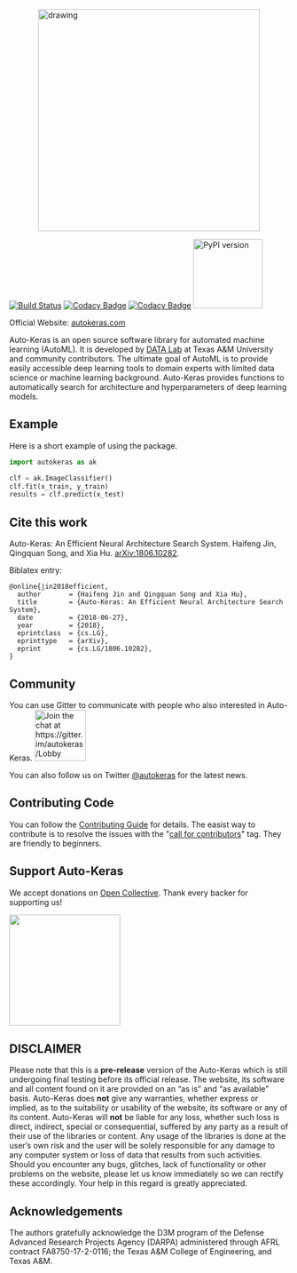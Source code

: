 <img src="https://github.com/jhfjhfj1/autokeras/blob/master/logo.png?raw=true" alt="drawing" width="400px" style="display: block; margin-left: auto; margin-right: auto"/>

[![Build Status](https://travis-ci.org/keras-team/autokeras.svg?branch=master)](https://travis-ci.org/keras-team/autokeras)
[![Codacy Badge](https://api.codacy.com/project/badge/Grade/620bd322918c476aa33230ec911a4301)](https://www.codacy.com/app/jhfjhfj1/autokeras?utm_source=github.com&amp;utm_medium=referral&amp;utm_content=keras-team/autokeras&amp;utm_campaign=Badge_Grade)
[![Codacy Badge](https://api.codacy.com/project/badge/Coverage/620bd322918c476aa33230ec911a4301)](https://www.codacy.com/app/jhfjhfj1/autokeras?utm_source=github.com&utm_medium=referral&utm_content=keras-team/autokeras&utm_campaign=Badge_Coverage)
<a href="https://badge.fury.io/py/autokeras"><img src="https://badge.fury.io/py/autokeras.svg" alt="PyPI version" style="width: 125px"></a>

Official Website: [autokeras.com](https://autokeras.com)

Auto-Keras is an open source software library for automated machine learning (AutoML).
It is developed by <a href="http://faculty.cs.tamu.edu/xiahu/index.html" target="_blank" rel="nofollow">DATA Lab</a> at Texas A&M University and community contributors.
The ultimate goal of AutoML is to provide easily accessible deep learning tools to domain experts with limited data science or machine learning background. 
Auto-Keras provides functions to automatically search for architecture and hyperparameters of deep learning models.

## Example

Here is a short example of using the package.

```python
import autokeras as ak

clf = ak.ImageClassifier()
clf.fit(x_train, y_train)
results = clf.predict(x_test)
```

## Cite this work

Auto-Keras: An Efficient Neural Architecture Search System.
Haifeng Jin, Qingquan Song, and Xia Hu.
[arXiv:1806.10282](https://arxiv.org/abs/1806.10282).

Biblatex entry:

    @online{jin2018efficient,
      author       = {Haifeng Jin and Qingquan Song and Xia Hu},
      title        = {Auto-Keras: An Efficient Neural Architecture Search System},
      date         = {2018-06-27},
      year         = {2018},
      eprintclass  = {cs.LG},
      eprinttype   = {arXiv},
      eprint       = {cs.LG/1806.10282},
    }

## Community

You can use Gitter to communicate with people who also interested in Auto-Keras.
<a href="https://gitter.im/autokeras/Lobby?utm_source=badge&utm_medium=badge&utm_campaign=pr-badge&utm_content=badge"><img src="https://badges.gitter.im/autokeras/Lobby.svg" alt="Join the chat at https://gitter.im/autokeras/Lobby" style="width: 92px"></a>

You can also follow us on Twitter [@autokeras](https://twitter.com/autokeras) for the latest news.

## Contributing Code

You can follow the [Contributing Guide](https://autokeras.com/temp/contribute/) for details.
The easist way to contribute is to resolve the issues with the "[call for contributors](https://github.com/jhfjhfj1/autokeras/labels/call%20for%20contributors)" tag.
They are friendly to beginners.
 
## Support Auto-Keras

We accept donations on [Open Collective](https://opencollective.com/autokeras).
Thank every backer for supporting us!

<a href="https://opencollective.com/autokeras/donate" target="_blank">
  <img src="https://opencollective.com/autokeras/donate/button@2x.png?color=blue" width=200 />
</a>


## DISCLAIMER

Please note that this is a **pre-release** version of the Auto-Keras which is still undergoing final testing before its official release. The website, its software and all content found on it are provided on an
“as is” and “as available” basis. Auto-Keras does **not** give any warranties, whether express or implied, as to the suitability or usability of the website, its software or any of its content. Auto-Keras will **not** be liable for any loss, whether such loss is direct, indirect, special or consequential, suffered by any party as a result of their use of the libraries or content. Any usage of the libraries is done at the user’s own risk and the user will be solely responsible for any damage to any computer system or loss of data that results from such activities. Should you encounter any bugs, glitches, lack of functionality or
other problems on the website, please let us know immediately so we
can rectify these accordingly. Your help in this regard is greatly
appreciated.

## Acknowledgements

The authors gratefully acknowledge the D3M program of the Defense Advanced Research Projects Agency (DARPA) administered through AFRL contract FA8750-17-2-0116; the Texas A&M College of Engineering, and Texas A&M. 
